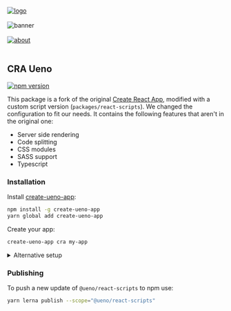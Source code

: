 [![logo](https://user-images.githubusercontent.com/937328/53345335-9133e980-390c-11e9-9e81-d7c000195415.png)](https://ueno.co/?utm_source=github&utm_campaign=ueno-cra-starter)
<br /><br />
![banner](https://user-images.githubusercontent.com/937328/52721829-69ef2b00-2fa2-11e9-9f3b-8dec3b4e2b45.png)
<br /><br />
[![about](https://user-images.githubusercontent.com/937328/51540139-999c8e80-1e4d-11e9-866d-284657a34744.png)](https://ueno.co/contact/?utm_source=github&utm_campaign=ueno-cra-starter)
<br /><br />

## CRA Ueno

[![npm version](https://badge.fury.io/js/%40ueno%2Freact-scripts.svg)](https://badge.fury.io/js/%40ueno%2Freact-scripts)

This package is a fork of the original [Create React App](https://github.com/facebook/create-react-app), modified with a custom script version (`packages/react-scripts`). We changed the configuration to fit our needs. It contains the following features that aren't in the original one:

- Server side rendering
- Code splitting
- CSS modules
- SASS support
- Typescript

### Installation

Install [create-ueno-app](https://github.com/ueno-llc/create-ueno-app):

```bash
npm install -g create-ueno-app
yarn global add create-ueno-app
```

Create your app:

```bash
create-ueno-app cra my-app
```

<details>
  <summary>Alternative setup</summary>
  <p>
  If you already have `create-react-app` installed, you won't have to install anything, you'll just have to supply the script version.

```bash
create-react-app --scripts-version @ueno/react-scripts my-app
```

  </p>
</details>

### Publishing

To push a new update of `@ueno/react-scripts` to npm use:

```bash
yarn lerna publish --scope="@ueno/react-scripts"
```
